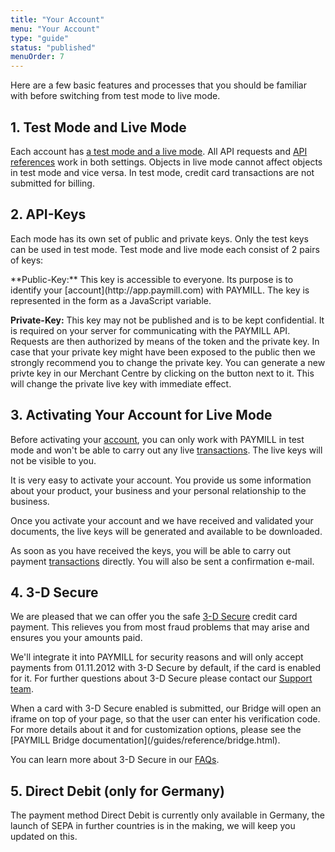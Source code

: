 ```yaml
---
title: "Your Account"
menu: "Your Account"
type: "guide"
status: "published"
menuOrder: 7
---
```


Here are a few basic features and processes that you should be familiar with before switching from test mode to live mode.

## 1. Test Mode and Live Mode

Each account has [a test mode and a live mode](http://app.paymill.com). All API requests and [API references](/API) work in both settings. Objects in live mode cannot affect objects in test mode and vice versa. In test mode, credit card transactions are not submitted for billing.

## 2. API-Keys

Each mode has its own set of public and private keys. Only the test keys can be used in test mode. Test mode and live mode each consist of 2 pairs of keys:

<p class="info">
**Public-Key:**
This key is accessible to everyone. Its purpose is to identify your [account](http://app.paymill.com) with PAYMILL. The key is represented in the form as a JavaScript variable.

**Private-Key:**
This key may not be published and is to be kept confidential. It is required on your server for communicating with the PAYMILL API. Requests are then authorized by means of the token and the private key. In case that your private key might have been exposed to the public then we strongly recommend you to change the private key. You can generate a new privte key in our Merchant Centre by clicking on the button next to it. This will change the private live key with immediate effect.
</p>

## 3. Activating Your Account for Live Mode

Before activating your [account](http://app.paymill.com), you can only work with PAYMILL in test mode and won't be able to carry out any live [transactions](/guides/introduction/payment-processing.html). The live keys will not be visible to you.

It is very easy to activate your account. You provide us some information about your product, your business and your personal relationship to the business.

Once you activate your account and we have received and validated your documents, the live keys will be generated and available to be downloaded.

As soon as you have received the keys, you will be able to carry out payment [transactions](/guides/introduction/payment-processing.html) directly. You will also be sent a confirmation e-mail.

## 4. 3-D Secure

We are pleased that we can offer you the safe [3-D Secure](http://en.wikipedia.org/wiki/3-D_Secure) credit card payment. This relieves you from most fraud problems that may arise and ensures you your amounts paid.

We'll integrate it into PAYMILL for security reasons and will only accept payments from 01.11.2012 with 3-D Secure by default, if the card is enabled for it. For further questions about 3-D Secure please contact our [Support team](mailto:support@paymill.com).

<p class="info">
When a card with 3-D Secure enabled is submitted, our Bridge will open an iframe on top of your page, so that the user can enter his verification code. For more details about it and for customization options, please see the [PAYMILL Bridge documentation](/guides/reference/bridge.html).
</p>

You can learn more about 3-D Secure in our [FAQs](https://www.paymill.com/faq).

## 5. Direct Debit (only for Germany)

The payment method Direct Debit is currently only available in Germany, the launch of SEPA in further countries is in the making, we will keep you updated on this.
